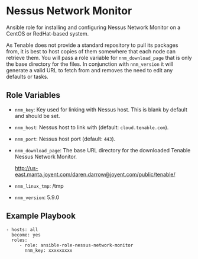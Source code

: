 Nessus Network Monitor 
============

Ansible role for installing and configuring Nessus Network Monitor on a CentOS or RedHat-based system.

As Tenable does not provide a standard repository to pull its packages from, it is best to host copies of them somewhere that each node can retrieve them.  You will pass a role variable for `nnm_download_page` that is only the base directory for the files.  In conjunction with `nnm_version` it will generate a valid URL to fetch from and removes the need to edit any defaults or tasks.

Role Variables
--------------

- `nnm_key`: Key used for linking with Nessus host. This is blank by default and should be set.

- `nnm_host`: Nessus host to link with (default: `cloud.tenable.com`).

- `nnm_port`: Nessus host port (default: `443`).

- `nnm_download_page`: The base URL directory for the downloaded Tenable Nessus Network Monitor.

    http://us-east.manta.joyent.com/daren.darrow@joyent.com/public/tenable/

- `nnm_linux_tmp`: /tmp


- `nnm_version`: 5.9.0

Example Playbook
----------------

    - hosts: all
      become: yes
      roles:
         - role: ansible-role-nessus-network-monitor
           nnm_key: xxxxxxxxx
